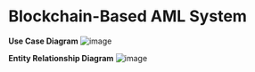 # Blockchain-Based AML System

**Use Case Diagram**
![image](https://github.com/Xy15/blockchain-based-aml-system/assets/58455555/c50957cb-055b-40e0-b184-55f5338a3d84)

**Entity Relationship Diagram**
![image](https://github.com/Xy15/blockchain-based-aml-system/assets/58455555/611e0cfd-3db8-46b6-b0b9-a7ddfc943d2c)

